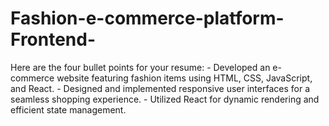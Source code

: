 # Fashion-e-commerce-platform-Frontend-
Here are the four bullet points for your resume:  - Developed an e-commerce website featuring fashion items using HTML, CSS, JavaScript, and React. - Designed and implemented responsive user interfaces for a seamless shopping experience. - Utilized React for dynamic rendering and efficient state management. 
